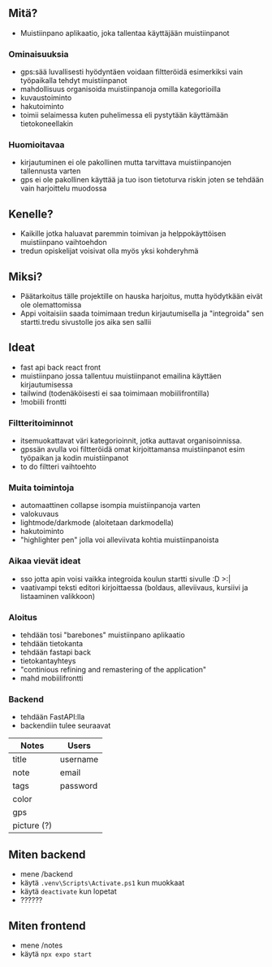 ## Mitä?
- Muistiinpano aplikaatio, joka tallentaa käyttäjään muistiinpanot

### Ominaisuuksia
- gps:sää luvallisesti hyödyntäen voidaan filtteröidä esimerkiksi vain työpaikalla tehdyt muistiinpanot
- mahdollisuus organisoida muistiinpanoja omilla kategorioilla
- kuvaustoiminto
- hakutoiminto
- toimii selaimessa kuten puhelimessa eli pystytään käyttämään tietokoneellakin

### Huomioitavaa
- kirjautuminen ei ole pakollinen mutta tarvittava muistiinpanojen tallennusta varten
- gps ei ole pakollinen käyttää ja tuo ison tietoturva riskin joten se tehdään vain harjoittelu muodossa

## Kenelle?
- Kaikille jotka haluavat paremmin toimivan ja helppokäyttöisen muistiinpano vaihtoehdon
- tredun opiskelijat voisivat olla myös yksi kohderyhmä

## Miksi?
- Päätarkoitus tälle projektille on hauska harjoitus, mutta hyödytkään eivät ole olemattomissa
- Appi voitaisiin saada toimimaan tredun kirjautumisella ja "integroida" sen startti.tredu sivustolle jos aika sen sallii


## Ideat
- fast api back react front
- muistiinpano jossa tallentuu muistiinpanot emailina käyttäen kirjautumisessa
- tailwind (todenäköisesti ei saa toimimaan mobiilifrontilla)
- !mobiili frontti

### Filtteritoiminnot
- itsemuokattavat väri kategorioinnit, jotka auttavat organisoinnissa.
- gpssän avulla voi filtteröidä omat kirjoittamansa muistiinpanot esim työpaikan ja kodin muistiinpanot
- to do filtteri vaihtoehto

### Muita toimintoja
- automaattinen collapse isompia muistiinpanoja varten
- valokuvaus
- lightmode/darkmode (aloitetaan darkmodella)
- hakutoiminto
- "highlighter pen" jolla voi alleviivata kohtia muistiinpanoista

### Aikaa vievät ideat
- sso jotta apin voisi vaikka integroida koulun startti sivulle :D  >:|
- vaativampi teksti editori kirjoittaessa (boldaus, alleviivaus, kursiivi ja listaaminen valikkoon)

### Aloitus
- tehdään tosi "barebones" muistiinpano aplikaatio
- tehdään tietokanta
- tehdään fastapi back 
- tietokantayhteys
- "continious refining and remastering of the application"
- mahd mobiilifrontti

### Backend
- tehdään FastAPI:lla
- backendiin tulee seuraavat

| Notes | Users |
| ----------- | ----------- |
| title | username |
| note | email |
| tags | password |
| color |
| gps |
| picture (?) |

## Miten backend
- mene /backend
- käytä `.venv\Scripts\Activate.ps1` kun muokkaat
- käytä `deactivate` kun lopetat
- ??????
## Miten frontend
- mene /notes 
- käytä `npx expo start`
